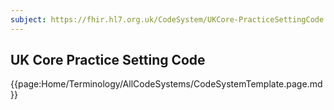 ```yaml
---
subject: https://fhir.hl7.org.uk/CodeSystem/UKCore-PracticeSettingCode
---
```

##  UK Core Practice Setting Code

{{page:Home/Terminology/AllCodeSystems/CodeSystemTemplate.page.md}}